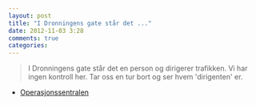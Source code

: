 ```yaml
---
layout: post
title: "I Dronningens gate står det ..."
date: 2012-11-03 3:28
comments: true
categories: 
---
```

> I Dronningens gate står det en person og dirigerer trafikken. Vi har ingen kontroll her. Tar oss en tur bort og ser hvem 'dirigenten' er. 
- [Operasjonssentralen](http://twitter.com/oslopolitiops/statuses/264675428998971392)

